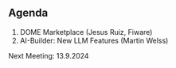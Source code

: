 ## Agenda ##

1. DOME Marketplace (Jesus Ruiz, Fiware)
2. AI-Builder: New LLM Features (Martin Welss)

Next Meeting: 13.9.2024

